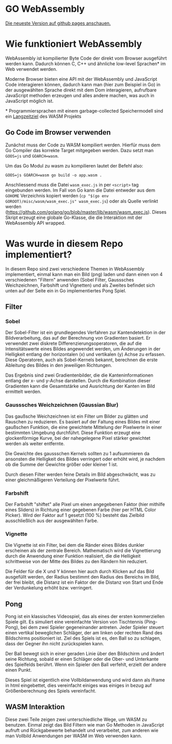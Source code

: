 # GO WebAssembly

[Die neueste Version auf github pages anschauen.](https://heggig.github.io/wasm-projektarbeit/)

# Wie funktioniert WebAssembly

WebAssembly ist kompilierter Byte Code der direkt vom Browser ausgeführt werden kann.
Dadurch können C, C++ und ähnliche low-level Sprachen* im Web verwendet werden.

Moderne Browser bieten eine API mit der WebAssembly und JavaScript Code interagieren können, dadurch
kann man (hier zum Beispiel in Go) in der ausgewählten Sprache direkt mit dem Dom interagieren,
aufrufbare JavaScript methoden erzeugen und alles andere machen, was auch in JavaScript möglich ist.

\* Programmiersprachen mit einem garbage-collected Speichermodell sind ein [Langzeitziel](https://webassembly.org/docs/high-level-goals/) des WASM Projekts

## Go Code im Browser verwenden

Zunächst muss der Code zu WASM kompiliert werden. Hierfür muss dem Go Compiler das korrekte
Target mitgegeben werden. Dazu setzt man `GOOS=js` und `GOARCH=wasm`.

Um das Go Modul zu wasm zu kompilieren lautet der Befehl also:
```shell
GOOS=js GOARCH=wasm go build -o app.wasm .
```

Anschliessend muss die Datei `wasm_exec.js` in per `<script>` tag eingebunden werden.
Im Fall von Go kann die Datei entweder aus dem `GOHOME` Verzeichnis kopiert werden 
(`cp "$(go env GOROOT)/misc/wasm/wasm_exec.js" wasm_exec.js`) oder als Quelle verlinkt 
werden (https://github.com/golang/go/blob/master/lib/wasm/wasm_exec.js). Dieses 
Skript erzeugt eine globale Go-Klasse, die die Interaktion mit der WebAssembly API wrapped.

# Was wurde in diesem Repo implementiert?

In diesem Repo sind zwei verschiedene Themen in WebAssembly implementiert, einmal kann man
ein Bild (png) laden und dann einen von 4 verschiedenen "Filtern" anwenden (Sobel Filter, 
Gausssches Weichzeichnen, Farbshift und Vignetten) und als Zweites befindet sich unten auf der
Seite ein in Go implementiertes Pong Spiel.

## Filter

### Sobel

Der Sobel-Filter ist ein grundlegendes Verfahren zur Kantendetektion in der Bildverarbeitung, 
das auf der Berechnung von Gradienten basiert. Er verwendet zwei diskrete Differenzierungsoperatoren,
die auf die Intensitätswerte eines Bildes angewendet werden, um Änderungen in der Helligkeit 
entlang der horizontalen (x) und vertikalen (y) Achse zu erfassen. Diese Operatoren, auch als 
Sobel-Kernels bekannt, berechnen die erste Ableitung des Bildes in den jeweiligen Richtungen.

Das Ergebnis sind zwei Gradientenbilder, die die Kanteninformationen entlang der x- und y-Achse
darstellen. Durch die Kombination dieser Gradienten kann die Gesamtstärke und Ausrichtung der 
Kanten im Bild ermittelt werden. 

### Gausssches Weichzeichnen (Gaussian Blur)

Das gaußsche Weichzeichnen ist ein Filter um Bilder zu glätten und Rauschen zu reduzieren. 
Es basiert auf der Faltung eines Bildes mit einer gaußschen Funktion, die eine gewichtete 
Mittelung der Pixelwerte in einer bestimmten Umgebung durchführt. Diese Funktion erzeugt 
eine glockenförmige Kurve, bei der nahegelegene Pixel stärker gewichtet werden als 
weiter entfernte.

Die Gewichte des gaussschen Kernels sollten zu 1 aufsummieren da ansonsten die Helligkeit
des Bildes verringert oder erhöht wird, je nachdem ob die Summe der Gewichte größer oder kleiner
1 ist.

Durch diesen Filter werden feine Details im Bild abgeschwächt, was zu einer gleichmäßigeren 
Verteilung der Pixelwerte führt.

### Farbshift

Der Farbshift "shiftet" alle Pixel um einen angegebenen Faktor (hier mithilfe eines Sliders)
in Richtung einer gegebenen Farbe (hier per HTML Color Picker). Wird der Faktor auf 1 gesetzt
(100 %) besteht das Zielbild ausschließlich aus der ausgewählten Farbe.

### Vignette

Die Vignette ist ein Filter, bei dem die Ränder eines Bildes dunkler erscheinen als der 
zentrale Bereich. Mathematisch wird die Vignettierung durch die Anwendung einer Funktion realisiert, 
die die Helligkeit schrittweise von der Mitte des Bildes zu den Rändern hin reduziert.

Die Felder für die X und Y können hier auch durch Klicken auf das Bild ausgefüllt werden, der 
Radius bestimmt den Radius des Bereichs im Bild, der frei bleibt, die Distanz ist ein Faktor der 
die Distanz von Start und Ende der Verdunkelung erhöht bzw. verringert.

## Pong

Pong ist ein klassisches Videospiel, das als eines der ersten kommerziellen Spiele gilt. Es
simuliert eine vereinfachte Version von Tischtennis (Ping-Pong), bei dem zwei Spieler
gegeneinander antreten. Jeder Spieler steuert einen vertikal beweglichen Schläger, der am
linken oder rechten Rand des Bildschirms positioniert ist. Ziel des Spiels ist es, den Ball so
zu schlagen, dass der Gegner ihn nicht zurückspielen kann.

Der Ball bewegt sich in einer geraden Linie über den Bildschirm und ändert seine Richtung, sobald 
er einen Schläger oder die Ober- und Unterkante des Spielfelds berührt. Wenn ein Spieler den
Ball verfehlt, erzielt der andere einen Punkt.

Dieses Spiel ist eigentlich eine Vollbildanwendung und wird dann als iframe in html eingebettet, dies
vereinfacht einiges was einiges in bezug auf Größenberechnung des Spiels vereinfacht.

## WASM Interaktion

Diese zwei Teile zeigen zwei unterschiedliche Wege, um WASM zu benutzen. Einmal zeigt das Bild Filtern
wie man Go Methoden in JavaScript aufruft und Rückgabewerte behandelt und verarbeitet, zum anderen wie man
Vollbild Anwendungen per WASM im Web verwenden kann.
